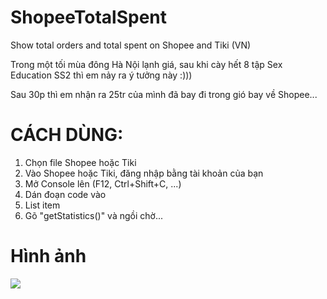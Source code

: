 # ShopeeTotalSpent
Show total orders and total spent on Shopee and Tiki (VN)

Trong một tối mùa đông Hà Nội lạnh giá, sau khi cày hết 8 tập Sex Education SS2 thì em nảy ra ý tưởng này :)))

Sau 30p thì em nhận ra 25tr của mình đã bay đi trong gió bay về Shopee...

# CÁCH DÙNG:
 1. Chọn file Shopee hoặc Tiki
 2. Vào Shopee hoặc Tiki, đăng nhập bằng tài khoản của bạn
 3. Mở Console lên (F12, Ctrl+Shift+C, ...)
 4. Dán đoạn code vào
 5. List item
 6. Gõ "getStatistics()" và ngồi chờ...
# Hình ảnh
![](https://github.com/mybabysexy/ShopeeTotalSpent/blob/master/image.jpg)
